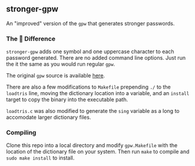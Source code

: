 ## stronger-gpw
An "improved" version of the `gpw` that generates stronger passwords.

### The 💪 Difference
`stronger-gpw` adds one symbol and one uppercase character to each password generated. There are no added command line options. Just run the it the same as you would run regular `gpw`.

The original `gpw` source is available [here](https://drjohnstechtalk.com/blog/2013/03/generate-pronounceable-passwords/).

There are also a few modifications to `Makefile` prepending `./` to the `loadtris` line, moving the dictionary location into a variable, and an `install` target to copy the binary into the executable path.

`loadtris.c` was also modified to generate the `sing` variable as a long to accomodate larger dictionary files.

### Compiling
Clone this repo into a local directory and modify `gpw.Makefile` with the location of the dictionary file on your system. Then run `make` to compile and `sudo make install` to install.

